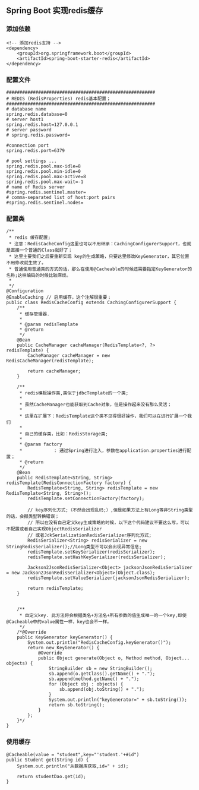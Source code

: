 ## Spring Boot 实现redis缓存

### 添加依赖

	<!-- 添加redis支持 -->
	<dependency>
		<groupId>org.springframework.boot</groupId>
		<artifactId>spring-boot-starter-redis</artifactId>
	</dependency>

### 配置文件

	########################################################
	# REDIS (RedisProperties) redis基本配置；
	########################################################
	# database name
	spring.redis.database=0
	# server host1
	spring.redis.host=127.0.0.1  
	# server password
	# spring.redis.password=
	
	#connection port
	spring.redis.port=6379
	
	# pool settings ...
	spring.redis.pool.max-idle=8
	spring.redis.pool.min-idle=0
	spring.redis.pool.max-active=8
	spring.redis.pool.max-wait=-1
	# name of Redis server
	#spring.redis.sentinel.master=
	# comma-separated list of host:port pairs
	#spring.redis.sentinel.nodes=
	
### 配置类

	/**
	 * redis 缓存配置;
	 * 注意：RedisCacheConfig这里也可以不用继承：CachingConfigurerSupport，也就是直接一个普通的Class就好了；
	 * 这里主要我们之后要重新实现 key的生成策略，只要这里修改KeyGenerator，其它位置不用修改就生效了。
	 * 普通使用普通类的方式的话，那么在使用@Cacheable的时候还需要指定KeyGenerator的名称;这样编码的时候比较麻烦。
	 *
	 */
	@Configuration
	@EnableCaching // 启用缓存，这个注解很重要；
	public class RedisCacheConfig extends CachingConfigurerSupport {
		/**
		 * 缓存管理器.
		 * 
		 * @param redisTemplate
		 * @return
		 */
		@Bean
		public CacheManager cacheManager(RedisTemplate<?, ?> redisTemplate) {
			CacheManager cacheManager = new RedisCacheManager(redisTemplate);
	
			return cacheManager;
		}
	
		/**
		 * redis模板操作类,类似于jdbcTemplate的一个类;
		 *
		 * 虽然CacheManager也能获取到Cache对象，但是操作起来没有那么灵活；
		 *
		 * 这里在扩展下：RedisTemplate这个类不见得很好操作，我们可以在进行扩展一个我们
		 *
		 * 自己的缓存类，比如：RedisStorage类;
		 *
		 * @param factory
		 *            : 通过Spring进行注入，参数在application.properties进行配置；
		 * @return
		 */
		@Bean
		public RedisTemplate<String, String> redisTemplate(RedisConnectionFactory factory) {
			RedisTemplate<String, String> redisTemplate = new RedisTemplate<String, String>();
			redisTemplate.setConnectionFactory(factory);
	
			// key序列化方式;（不然会出现乱码;）,但是如果方法上有Long等非String类型的话，会报类型转换错误；
			// 所以在没有自己定义key生成策略的时候，以下这个代码建议不要这么写，可以不配置或者自己实现ObjectRedisSerializer
			// 或者JdkSerializationRedisSerializer序列化方式;
			RedisSerializer<String> redisSerializer = new StringRedisSerializer();//Long类型不可以会出现异常信息;
			redisTemplate.setKeySerializer(redisSerializer);
		    redisTemplate.setHashKeySerializer(redisSerializer);
		    
		    Jackson2JsonRedisSerializer<Object> jacksonJsonRedisSerializer = new Jackson2JsonRedisSerializer<Object>(Object.class);
		    redisTemplate.setValueSerializer(jacksonJsonRedisSerializer);
	
			return redisTemplate;
		}
	
		
		/**
		 * 自定义key. 此方法将会根据类名+方法名+所有参数的值生成唯一的一个key,即使@Cacheable中的value属性一样，key也会不一样。
		 */
		/*@Override
		public KeyGenerator keyGenerator() {
			System.out.println("RedisCacheConfig.keyGenerator()");
			return new KeyGenerator() {
				@Override
				public Object generate(Object o, Method method, Object... objects) {
					StringBuilder sb = new StringBuilder();
					sb.append(o.getClass().getName() + ".");
					sb.append(method.getName() + ".");
					for (Object obj : objects) {
						sb.append(obj.toString() + ".");
					}
					System.out.println("keyGenerator=" + sb.toString());
					return sb.toString();
				}
			};
		}*/
	}
	
	
### 使用缓存

	@Cacheable(value = "student",key="'student.'+#id")
	public Student get(String id) {
		System.out.println("从数据库获取,id=" + id);
	
		return studentDao.get(id);
	}	









